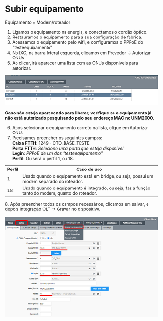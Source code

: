 # Subir equipamento

Equipamento = Modem/roteador
1. Ligamos o equipamento na energia, e conectamos o cordão óptico.
2. Restauramos o equipamento para a sua configuração de fábrica.
3. Acessamos o equipamento pelo wifi, e configuramos o PPPoE do "testeequipamento"
4. No IXC, na barra leteral esquerda, clicamos em Provedor -> Autorizar ONUs
5. Ao clicar, irá aparecer uma lista com as ONUs disponiveis para autorizar. <br>
<img width="800" src="./media/subit-equipamento-1.png">

**Caso não esteja aparecendo para liberar, verifique se o equipamento já não está autorizado pesquisando pelo seu endereço MAC no UNM2000.**

6. Após selecionar o equipamento correto na lista, clique em Autorizar ONU.
7. Precisamos preencher os seguintes campos: <br>
**Caixa FTTH**: 1249 - CTO_BASE_TESTE <br>
**Porta FTTH**: *Selecione uma porta que esteja disponivel* <br>
**Login**: *PPPoE de um dos "testeequipamento"* <br>
**Perfil**: Ou será o perfil 1, ou 18.  <br>
<table>
  <tr>
    <th>Perfil</th>
    <th>Caso de uso</th>
  </tr>
  <tr>
    <td>1</td>
    <td>Usado quando o equipamento está em bridge, ou seja, possui um modem separado do roteador.</td>
  </tr>
  <tr>
    <td>18</td>
    <td>Usado quando o equipamento é integrado, ou seja, faz a função tanto do modem, quanto do roteador.</td>
  </tr>
</table>
8. Após preencher todos os campos necessários, clicamos em salvar, e depois Integração OLT -> Gravar no dispositivo. <br><br>
<img width="800" src="./media/subit-equipamento-2.png">
